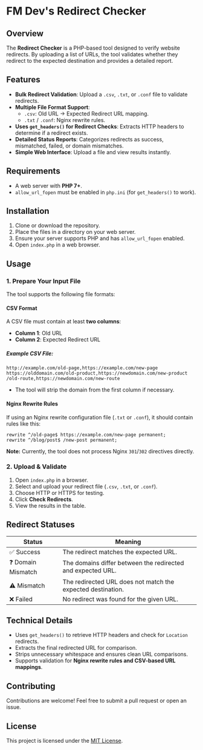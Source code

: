 # FM Dev's Redirect Checker

## Overview
The **Redirect Checker** is a PHP-based tool designed to verify website redirects. By uploading a list of URLs, the tool validates whether they redirect to the expected destination and provides a detailed report.

## Features
- **Bulk Redirect Validation**: Upload a `.csv`, `.txt`, or `.conf` file to validate redirects.
- **Multiple File Format Support**:
  - `.csv`: Old URL → Expected Redirect URL mapping.
  - `.txt` / `.conf`: Nginx rewrite rules.
- **Uses `get_headers()` for Redirect Checks**: Extracts HTTP headers to determine if a redirect exists.
- **Detailed Status Reports**: Categorizes redirects as success, mismatched, failed, or domain mismatches.
- **Simple Web Interface**: Upload a file and view results instantly.

## Requirements
- A web server with **PHP 7+**.
- `allow_url_fopen` must be enabled in `php.ini` (for `get_headers()` to work).

## Installation
1. Clone or download the repository.
2. Place the files in a directory on your web server.
3. Ensure your server supports PHP and has `allow_url_fopen` enabled.
4. Open `index.php` in a web browser.

## Usage
### 1. Prepare Your Input File
The tool supports the following file formats:

#### **CSV Format**
A CSV file must contain at least **two columns**:
- **Column 1**: Old URL
- **Column 2**: Expected Redirect URL

##### Example CSV File:
```
http://example.com/old-page,https://example.com/new-page
https://olddomain.com/old-product,https://newdomain.com/new-product
/old-route,https://newdomain.com/new-route
```
- The tool will strip the domain from the first column if necessary.

#### **Nginx Rewrite Rules**
If using an Nginx rewrite configuration file (`.txt` or `.conf`), it should contain rules like this:
```
rewrite ^/old-page$ https://example.com/new-page permanent;
rewrite ^/blog/post$ /new-post permanent;
```
**Note:** Currently, the tool does not process Nginx `301`/`302` directives directly.

### 2. Upload & Validate
1. Open `index.php` in a browser.
2. Select and upload your redirect file (`.csv`, `.txt`, or `.conf`).
3. Choose HTTP or HTTPS for testing.
4. Click **Check Redirects**.
5. View the results in the table.

## Redirect Statuses
| Status | Meaning |
|--------|---------|
| ✅ Success | The redirect matches the expected URL. |
| ❓ Domain Mismatch | The domains differ between the redirected and expected URL. |
| ⚠️ Mismatch | The redirected URL does not match the expected destination. |
| ❌ Failed | No redirect was found for the given URL. |

## Technical Details
- Uses `get_headers()` to retrieve HTTP headers and check for `Location` redirects.
- Extracts the final redirected URL for comparison.
- Strips unnecessary whitespace and ensures clean URL comparisons.
- Supports validation for **Nginx rewrite rules and CSV-based URL mappings**.

## Contributing
Contributions are welcome! Feel free to submit a pull request or open an issue.

## License
This project is licensed under the [MIT License](LICENSE).
